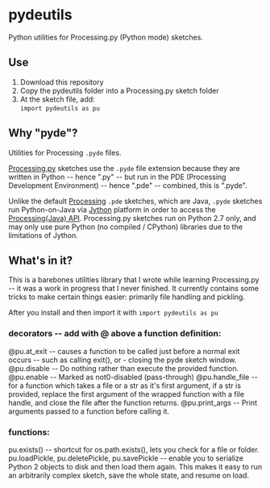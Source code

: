# pydeutils

Python utilities for Processing.py (Python mode) sketches. 
## Use

1. Download this repository
2. Copy the pydeutils folder into a Processing.py sketch folder
3. At the sketch file, add:  
   `import pydeutils as pu`

## Why "pyde"?

Utilities for Processing `.pyde` files.

[Processing.py](py.processing.org) sketches use the `.pyde` file extension because they are written in Python -- hence ".py" -- but run in the PDE (Processing Development Environment) -- hence ".pde" -- combined, this is ".pyde".

Unlike the default [Processing](https://processing.org/) `.pde` sketches, which are Java, `.pyde` sketches run Python-on-Java via [Jython](http://www.jython.org/) platform in order to access the [Processing(Java) API](https://processing.org/reference/). Processing.py sketches run on Python 2.7 only, and may only use pure Python (no compiled / CPython) libraries due to the limitations of Jython.

## What's in it?

This is a barebones utilities library that I wrote while learning Processing.py -- it was a work in progress that I never finished. It currently contains some tricks to make certain things easier: primarily file handling and pickling.

After you install and then import it with `import pydeutils as pu`

### decorators -- add with @ above a function definition:

@pu.at_exit -- causes a function to be called just before a normal exit occurs -- such as calling exit(), or - closing the pyde sketch window.
@pu.disable -- Do nothing rather than execute the provided function.
@pu.enable -- Marked as not0-disabled (pass-through)
@pu.handle_file -- for a function which takes a file or a str as it's first argument, if a str is provided, replace the first argument of the wrapped function with a file handle, and close the file after the function returns.
@pu.print_args -- Print arguments passed to a function before calling it.

### functions:

pu.exists() -- shortcut for os.path.exists(), lets you check for a file or folder.
pu.loadPickle, pu.deletePickle, pu.savePickle -- enable you to serialize Python 2 objects to disk and then load them again. This makes it easy to run an arbitrarily complex sketch, save the whole state, and resume on load.
